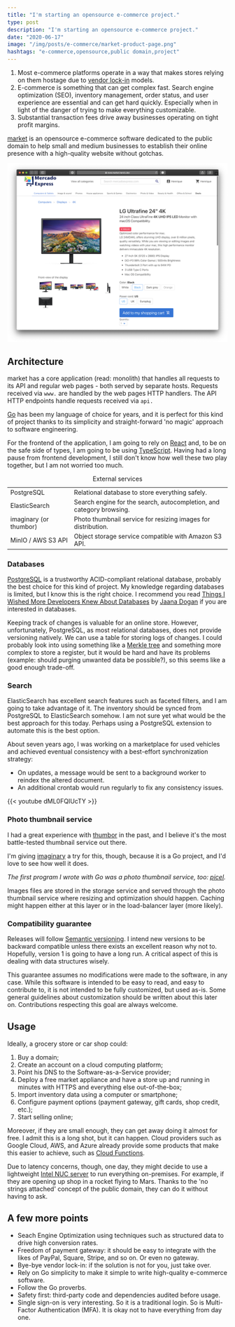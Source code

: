 ```yaml
---
title: "I'm starting an opensource e-commerce project."
type: post
description: "I'm starting an opensource e-commerce project."
date: "2020-06-17"
image: "/img/posts/e-commerce/market-product-page.png"
hashtags: "e-commerce,opensource,public domain,project"
---
```

1. Most e-commerce platforms operate in a way that makes stores relying on them hostage due to [vendor lock-in](https://en.wikipedia.org/wiki/Vendor_lock-in) models.
2. E-commerce is something that can get complex fast. Search engine optimization (SEO), inventory management, order status, and user experience are essential and can get hard quickly. Especially when in light of the danger of trying to make everything customizable.
3. Substantial transaction fees drive away businesses operating on tight profit margins.

[market](https://github.com/henvic/market) is an opensource e-commerce software dedicated to the public domain to help small and medium businesses to establish their online presence with a high-quality website without gotchas.

<a href="/img/posts/e-commerce/market-product-page.png"><img src="/img/posts/e-commerce/market-product-page_small.png" alt="market product page" width="600"></a>

## Architecture
market has a core application (read: monolith) that handles all requests to its API and regular web pages - both served by separate hosts.
Requests received via `www.` are handled by the web pages HTTP handlers. The API HTTP endpoints handle requests received via `api.`

[Go](https://golang.org/) has been my language of choice for years, and it is perfect for this kind of project thanks to its simplicity and straight-forward 'no magic' approach to software engineering.

For the frontend of the application, I am going to rely on [React](https://reactjs.org/) and, to be on the safe side of types, I am going to be using [TypeScript](https://www.typescriptlang.org/). Having had a long pause from frontend development, I still don't know how well these two play together, but I am not worried too much.

<table class="stack">
        <caption>External services</caption>
        <tr>
                <td>PostgreSQL</td>
                <td>Relational database to store everything safely.</td>
        </tr>
        <tr>
                <td>ElasticSearch</td>
                <td>Search engine for the search, autocompletion, and category browsing.</td>
        </tr>
        <tr>
                <td>imaginary (or thumbor)</td>
                <td>Photo thumbnail service for resizing images for distribution.</td>
        </tr>
        <tr>
                <td>MinIO / AWS S3 API</td>
                <td>Object storage service compatible with Amazon S3 API.</td>
        </tr>
</table>

### Databases
[PostgreSQL](https://www.postgresql.org/) is a trustworthy ACID-compliant relational database, probably the best choice for this kind of project.
My knowledge regarding databases is limited, but I know this is the right choice. I recommend you read [Things I Wished More Developers Knew About Databases](https://medium.com/@rakyll/things-i-wished-more-developers-knew-about-databases-2d0178464f78) by [Jaana Dogan](https://twitter.com/rakyll) if you are interested in databases.

Keeping track of changes is valuable for an online store. However, unfortunately, PostgreSQL, as most relational databases, does not provide versioning natively. We can use a table for storing logs of changes. I could probably look into using something like a [Merkle tree](https://en.wikipedia.org/wiki/Merkle_tree) and something more complex to store a register, but it would be hard and have its problems (example: should purging unwanted data be possible?), so this seems like a good enough trade-off.

### Search
ElasticSearch has excellent search features such as faceted filters, and I am going to take advantage of it. The inventory should be synced from PostgreSQL to ElasticSearch somehow. I am not sure yet what would be the best approach for this today. Perhaps using a PostgreSQL extension to automate this is the best option.

About seven years ago, I was working on a marketplace for used vehicles and achieved eventual consistency with a best-effort synchronization strategy:

* On updates, a message would be sent to a background worker to reindex the altered document.
* An additional crontab would run regularly to fix any consistency issues.

<div class="grid-x">
        <div class="medium-6 small-12">
                {{< youtube dML0FQIUcTY >}}
        </div>
</div>

### Photo thumbnail service
I had a great experience with <a href="https://github.com/thumbor/thumbor">thumbor</a> in the past, and I believe it's the most battle-tested thumbnail service out there.

I'm giving <a href="https://github.com/h2non/imaginary">imaginary</a> a try for this, though, because it is a Go project, and I'd love to see how well it does.

<em>The first program I wrote with Go was a photo thumbnail service, too: <a href="https://github.com/henvic/picel">picel</a>.</em>

Images files are stored in the storage service and served through the photo thumbnail service where resizing and optimization should happen. Caching might happen either at this layer or in the load-balancer layer (more likely).

### Compatibility guarantee
Releases will follow [Semantic versioning](https://semver.org/). I intend new versions to be backward compatible unless there exists an excellent reason why not to.
Hopefully, version 1 is going to have a long run. A critical aspect of this is dealing with data structures wisely.

This guarantee assumes no modifications were made to the software, in any case. While this software is intended to be easy to read, and easy to contribute to, it is not intended to be fully customized, but used as-is. Some general guidelines about customization should be written about this later on. Contributions respecting this goal are always welcome.

## Usage
Ideally, a grocery store or car shop could:

1. Buy a domain;
2. Create an account on a cloud computing platform;
3. Point his DNS to the Software-as-a-Service provider;
4. Deploy a free market appliance and have a store up and running in minutes with HTTPS and everything else out-of-the-box;
5. Import inventory data using a computer or smartphone;
6. Configure payment options (payment gateway, gift cards, shop credit, etc.);
7. Start selling online;

Moreover, if they are small enough, they can get away doing it almost for free. I admit this is a long shot, but it can happen. Cloud providers such as Google Cloud, AWS, and Azure already provide some products that make this easier to achieve, such as [Cloud Functions](https://cloud.google.com/functions/).

Due to latency concerns, though, one day, they might decide to use a lightweight <a href="/posts/homelab">Intel NUC server</a> to run everything on-premises. For example, if they are opening up shop in a rocket flying to Mars. Thanks to the 'no strings attached' concept of the public domain, they can do it without having to ask.

## A few more points
* Seach Engine Optimization using techniques such as structured data to drive high conversion rates.
* Freedom of payment gateway: it should be easy to integrate with the likes of PayPal, Square, Stripe, and so on. Or even no gateway.
* Bye-bye vendor lock-in: if the solution is not for you, just take over.
* Rely on Go simplicity to make it simple to write high-quality e-commerce software.
* Follow the Go proverbs.
* Safety first: third-party code and dependencies audited before usage.
* Single sign-on is very interesting. So it is a traditional login. So is Multi-Factor Authentication (MFA). It is okay not to have everything from day one.
